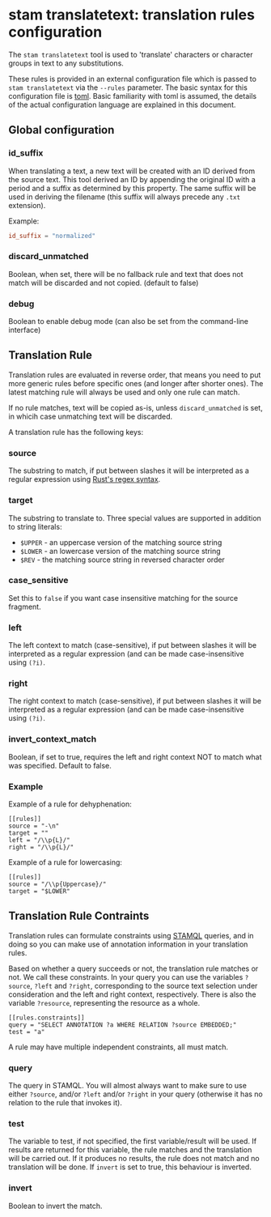 # stam translatetext: translation rules configuration 

The `stam translatetext` tool is used to 'translate' characters or character
groups in text to any substitutions.

These rules is provided in an external configuration file which is passed to
`stam translatetext` via the `--rules` parameter. The basic syntax for this configuration
file is [toml](https://toml.io/en/). Basic familiarity with toml is assumed,
the details of the actual configuration language are explained in this
document.

## Global configuration

### id_suffix

When translating a text, a new text will be created with an ID derived from the
source text. This tool derived an ID by appending the original ID with a period
and a suffix as determined by this property. The same suffix will be used in
deriving the filename (this suffix will always precede any `.txt` extension).

Example:

```toml
id_suffix = "normalized"
```

### discard_unmatched

Boolean, when set, there will be no fallback rule and text that does not match will be discarded and not copied. (default to false)

### debug

Boolean to enable debug mode (can also be set from the command-line interface)

## Translation Rule

Translation rules are evaluated in reverse order, that means you need to put
more generic rules before specific ones (and longer after shorter ones). The
latest matching rule will always be used and only one rule can match.

If no rule matches, text will be copied as-is, unless `discard_unmatched` is
set, in whicih case unmatching text will be discarded.

A translation rule has the following keys:

### source

The substring to match, if put between slashes it will be interpreted as a regular expression using [Rust's regex syntax](https://docs.rs/regex/latest/regex/#syntax).

### target

The substring to translate to. Three special values are supported in addition to string literals:

* `$UPPER` - an uppercase version of the matching source string
* `$LOWER` - an lowercase version of the matching source string
* `$REV` - the matching source string in reversed character order

### case_sensitive

Set this to `false` if you want case insensitive matching for the source fragment.

### left

The left context to match (case-sensitive), if put between slashes it will be interpreted as a regular expression (and can be made case-insensitive using `(?i)`.

### right

The right context to match (case-sensitive), if put between slashes it will be interpreted as a regular expression (and can be made case-insensitive using `(?i)`.

### invert_context_match

Boolean, if set to true, requires the left and right context NOT to match what was specified. Default to false.

### Example

Example of a rule for dehyphenation:

```
[[rules]]
source = "-\n"
target = ""
left = "/\\p{L}/"
right = "/\\p{L}/"
```

Example of a rule for lowercasing:

```
[[rules]]
source = "/\\p{Uppercase}/"
target = "$LOWER"
```

## Translation Rule Contraints

Translation rules can formulate constraints using
[STAMQL](https://github.com/annotation/stam/tree/master/extensions/stam-query)
queries, and in doing so you can make use of annotation information in your
translation rules.

Based on whether a query succeeds or not, the translation rule matches or not.
We call these constraints. In your query you can use the variables `?source`,
`?left` and `?right`, corresponding to the source text selection under consideration and the
left and right context, respectively. There is also the variable `?resource`, representing the resource as a whole.

```
[[rules.constraints]]
query = "SELECT ANNOTATION ?a WHERE RELATION ?source EMBEDDED;"
test = "a"
```
A rule may have multiple independent constraints, all must match.

### query

The query in STAMQL. You will almost always want to make sure to use either `?source`, and/or `?left` and/or `?right` in your query (otherwise it has no relation to the rule that invokes it).

### test

The variable to test, if not specified, the first variable/result will be used.
If results are returned for this variable, the rule matches and the translation will be carried out. If it produces no results, the rule does not match and no translation will be done. If `invert` is set to true, this behaviour is inverted.

### invert

Boolean to invert the match.
